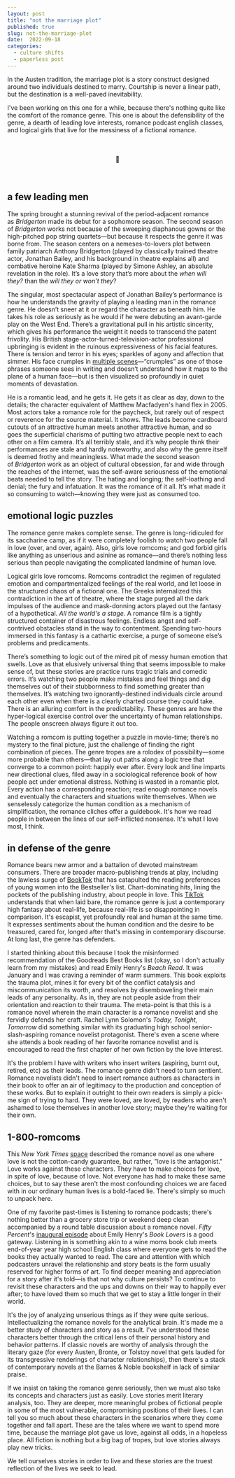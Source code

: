 ```yaml
---
layout: post
title: "not the marriage plot"
published: true
slug: not-the-marriage-plot
date:  2022-09-18
categories:
  - culture shifts
  - paperless post
---
```


In the Austen tradition, the marriage plot is a story construct designed around two individuals destined to marry. Courtship is never a linear path, but the destination is a well-paved inevitability.

I've been working on this one for a while, because there's nothing quite like the comfort of the romance genre. This one is about the defensibility of the genre, a dearth of leading love interests, romance podcast english classes, and logical girls that live for the messiness of a fictional romance. 

<br />

<h4 style="text-align:center">💌</h4>

<!--more-->

<br/>

  

## a few leading men
The spring brought a stunning revival of the period-adjacent romance as _Bridgerton_ made its debut for a sophomore season. The second season of _Bridgerton_ works not because of the sweeping diaphanous gowns or the high-pitched pop string quartets—but because it respects the genre it was borne from. The season centers on a nemeses-to-lovers plot between family patriarch Anthony Bridgerton (played by classically trained theatre actor, Jonathan Bailey, and his background in theatre explains all) and combative heroine Kate Sharma (played by Simone Ashley, an absolute revelation in the role). It’s a love story that’s more about the _when will they?_ than the _will they or won’t they_?

The singular, most spectacular aspect of Jonathan Bailey’s performance is how he understands the gravity of playing a leading man in the romance genre. He doesn’t sneer at it or regard the character as beneath him. He takes his role as seriously as he would if he were debuting an avant-garde play on the West End. There’s a gravitational pull in his artistic sincerity, which gives his performance the weight it needs to transcend the patent frivolity. His British stage-actor-turned-television-actor professional upbringing is evident in the ruinous expressiveness of his facial features. There is tension and terror in his eyes; sparkles of agony and affection that simmer. His face crumples in [multiple scenes](https://www.youtube.com/watch?v=w1F4OmIK424)—“crumples” as one of those phrases someone sees in writing and doesn’t understand how it maps to the plane of a human face—but is then visualized so profoundly in quiet moments of devastation.

He is a romantic lead, and he gets it. He gets it as clear as day, down to the details; the character equivalent of Matthew Macfadyen's hand flex in 2005. Most actors take a romance role for the paycheck, but rarely out of respect or reverence for the source material. It shows. The leads become cardboard cutouts of an attractive human meets another attractive human, and so goes the superficial charisma of putting two attractive people next to each other on a film camera. It’s all terribly stale, and it’s why people think their performances are stale and hardly noteworthy, and also why the genre itself is deemed frothy and meaningless. What made the second season of _Bridgerton_ work as an object of cultural obsession, far and wide through the reaches of the internet, was the self-aware seriousness of the emotional beats needed to tell the story. The hating and longing; the self-loathing and denial; the fury and infatuation. It was the romance of it all. It’s what made it so consuming to watch—knowing they were just as consumed too.



## emotional logic puzzles
The romance genre makes complete sense. The genre is long-ridiculed for its saccharine camp, as if it were completely foolish to watch two people fall in love (over, and over, again). Also, girls love romcoms; and god forbid girls like anything as unserious and asinine as romance—and there’s nothing less serious than people navigating the complicated landmine of human love.

Logical girls love romcoms. Romcoms contradict the regimen of regulated emotion and compartmentalized feelings of the real world, and let loose in the structured chaos of a fictional one. The Greeks internalized this contradiction in the art of theatre, where the stage purged all the dark impulses of the audience and mask-donning actors played out the fantasy of a hypothetical. *All the world's a stage*. A romance film is a tightly structured container of disastrous feelings. Endless angst and self-contrived obstacles stand in the way to contentment. Spending two-hours immersed in this fantasy is a cathartic exercise, a purge of someone else’s problems and predicaments.

There’s something to logic out of the mired pit of messy human emotion that swells. Love as that elusively universal thing that seems impossible to make sense of, but these stories are practice runs tragic trials and comedic errors. It’s watching two people make mistakes and feel things and dig themselves out of their stubbornness to find something greater than themselves. It’s watching two ignorantly-destined individuals circle around each other even when there is a clearly charted course they could take. There is an alluring comfort in the predictability. These genres are how the hyper-logical exercise control over the uncertainty of human relationships. The people onscreen always figure it out too. 

Watching a romcom is putting together a puzzle in movie-time; there’s no mystery to the final picture, just the challenge of finding the right combination of pieces. The genre tropes are a rolodex of possibility—some more probable than others—that lay out paths along a logic tree that converge to a common point: happily ever after. Every look and line imparts new directional clues, filed away in a sociological reference book of how people act under emotional distress. Nothing is wasted in a romantic plot. Every action has a corresponding reaction; read enough romance novels and eventually the characters and situations write themselves. When we senselessly categorize the human condition as a mechanism of simplification, the romance cliches offer a guidebook. It's how we read people in between the lines of our self-inflicted nonsense. It's what I love most, I think.



## in defense of the genre
Romance bears new armor and a battalion of devoted mainstream consumers. There are broader macro-publishing trends at play, including the lawless surge of [BookTok](https://www.instapaper.com/read/1533313253) that has catapulted the reading preferences of young women into the Bestseller's list. Chart-dominating hits, lining the pockets of the publishing industry, about people in love. This [TikTok](https://www.tiktok.com/@serratosmarc/video/7143086195445189930)  understands that when laid bare, the romance genre is just a contemporary high fantasy about real-life, because real-life is so disappointing in comparison. It's escapist, yet profoundly real and human at the same time. It expresses sentiments about the human condition and the desire to be treasured, cared for, longed after that's missing in contemporary discourse. At long last, the genre has defenders.

I started thinking about this because I took the misinformed recommendation of the Goodreads Best Books list (okay, so I don't actually learn from my mistakes) and read Emily Henry's *Beach Read*. It was January and I was craving a reminder of warm summers. This book exploits the trauma plot, mines it for every bit of the conflict catalysis and miscommunication its worth, and resolves by disemboweling their main leads of any personality. As in, they are not people aside from their orientation and reaction to their trauma. The meta-point is that this is a romance novel wherein the main character is a romance novelist and she fervidly defends her craft. Rachel Lynn Solomon's *Today, Tonight, Tomorrow* did something similar with its graduating high school senior-slash-aspiring romance novelist protagonist. There's even a scene where she attends a book reading of her favorite romance novelist and is encouraged to read the first chapter of her own fiction by the love interest.

It's the problem I have with writers who insert writers (aspiring, burnt out, retired, etc) as their leads. The romance genre didn't need to turn sentient. Romance novelists didn't need to insert romance authors as characters in their book to offer an air of legitimacy to the production and conception of these works. But to explain it outright to their own readers is simply a pick-me sign of trying to hard. They were loved, are loved, by readers who aren't ashamed to lose themselves in another love story; maybe they're waiting for their own.



## 1-800-romcoms
This *New York Times* [space](https://twitter.com/i/spaces/1OyKADZzYlLxb?s=20) described the romance novel as one where love is not the cotton-candy guarantee, but rather, "love is the antagonist." Love works against these characters. They have to make choices for love, in spite of love, because of love. Not everyone has had to make these same choices, but to say these aren't the most confounding choices we are faced with in our ordinary human lives is a bold-faced lie. There's simply so much to unpack here.

One of my favorite past-times is listening to romance podcasts; there's nothing better than a grocery store trip or weekend deep clean accompanied by a round table discussion about a romance novel. *Fifty Percent*'s [inaugural episode](https://open.spotify.com/episode/6nkeEZgig57bhPDdH7uR1Y?si=e61b1323d37e4f5a) about Emily Henry's *Book Lovers* is a good gateway. Listening in is something akin to a wine moms book club meets end-of-year year high school English class where everyone gets to read the books they actually wanted to read. The care and attention with which podcasters unravel the relationship and story beats is the form usually reserved for higher forms of art. To find deeper meaning and appreciation for a story after it's told—is that not why culture persists? To continue to revisit these characters and the ups and downs on their way to happily ever after; to have loved them so much that we get to stay a little longer in their world. 

It's the joy of analyzing unserious things as if they were quite serious. Intellectualizing the romance novels for the analytical brain. It's made me a better study of characters and story as a result. I've understood these characters better through the critical lens of their personal history and behavior patterns. If classic novels are worthy of analysis through the literary gaze (for every Austen, Bronte, or Tolstoy novel that gets lauded for its transgressive renderings of character relationships), then there's a stack of contemporary novels at the Barnes & Noble bookshelf in lack of similar praise. 

If we insist on taking the romance genre seriously, then we must also take its concepts and characters just as easily. Love stories merit literary analysis, too. They are deeper, more meaningful probes of fictional people in some of the most vulnerable, compromising positions of their lives. I can tell you so much about these characters in the scenarios where they come together and fall apart. These are the tales where we want to spend more time, because the marriage plot gave us love, against all odds, in a hopeless place. All fiction is nothing but a big bag of tropes, but love stories always play new tricks. 

We tell ourselves stories in order to live and these stories are the truest reflection of the lives we seek to lead.
